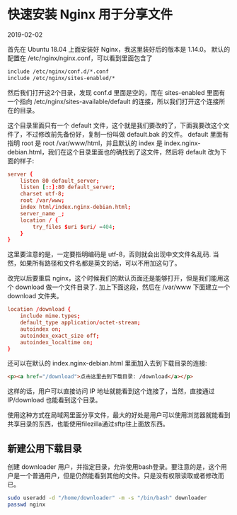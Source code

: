 # 快速安装 Nginx 用于分享文件

2019-02-02

首先在 Ubuntu 18.04 上面安装好 Nginx，我这里装好后的版本是 1.14.0。 默认的配置在 /etc/nginx/nginx.conf，可以看到里面包含了

```txt
include /etc/nginx/conf.d/*.conf
include /etc/nginx/sites-enabled/*
```

然后我们打开这2个目录，发现 conf.d 里面是空的，而在 sites-enabled 里面有一个指向 /etc/nginx/sites-available/default 的连接，所以我们打开这个连接所在的目录。

这个目录里面只有一个 default 文件，这个就是我们要改的了，下面我要改这个文件了，不过修改前先备份好，复制一份叫做 default.bak 的文件。 default 里面有指明 root 是 root /var/www/html，并且默认的 index 是 index.nginx-debian.html，我们在这个目录里面也的确找到了这文件，然后将 default 改为下面的样子:

```conf
server {
    listen 80 default_server;
    listen [::]:80 default_server;
    charset utf-8;
    root /var/www;
    index html/index.nginx-debian.html;
    server_name _;
    location / {
        try_files $uri $uri/ =404;
    }
}
```

这里要注意的是，一定要指明编码是 utf-8，否则就会出现中文文件名乱码. 当然，如果所有路径和文件名都是英文的话，可以不用加这句了。

改完以后要重启 nginx，这个时候我们的默认页面还是能够打开，但是我们能用这个 download 做一个文件目录了. 加上下面这段，然后在 /var/www 下面建立一个 download 文件夹。

```conf
location /download {
    include mime.types;
    default_type application/octet-stream;
    autoindex on;
    autoindex_exact_size off;
    autoindex_localtime on;
}
```

还可以在默认的 index.nginx-debian.html 里面加入去到下载目录的连接:

```html
<p><a href="/download">点击这里去到下载目录: /download</a></p>
```

这样的话，用户可以直接访问 IP 地址就能看到这个连接了，当然，直接通过 IP/download 也能看到这个目录。

使用这种方式在局域网里面分享文件，最大的好处是用户可以使用浏览器就能看到共享目录的东西，也能使用filezilla通过sftp往上面放东西。

## 新建公用下载目录

创建 downloader 用户，并指定目录，允许使用bash登录。要注意的是，这个用户是一个普通用户，但是仍然能看到其他的文件。只是没有权限读取或者修改而已。

```sh
sudo useradd -d "/home/downloader" -m -s "/bin/bash" downloader
passwd nginx
```
